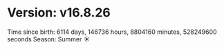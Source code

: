 # Version: v16.8.26
Time since birth: 6114 days, 146736 hours, 8804160 minutes, 528249600 seconds
Season: Summer ☀️
